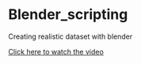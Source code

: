 # Blender_scripting
Creating realistic dataset with blender

[Click here to watch the video](/blender/ball_paper_collision.mp4)
